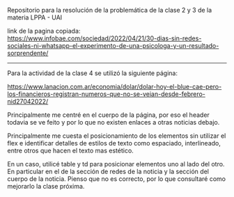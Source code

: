 Repositorio para la resolución de la problemática de la clase 2 y 3 de la materia LPPA - UAI

link de la pagina copiada:
    https://www.infobae.com/sociedad/2022/04/21/30-dias-sin-redes-sociales-ni-whatsapp-el-experimento-de-una-psicologa-y-un-resultado-sorprendente/

-------------------------------------------------------------------------------------

Para la actividad de la clase 4 se utilizó la siguiente página:

https://www.lanacion.com.ar/economia/dolar/dolar-hoy-el-blue-cae-pero-los-financieros-registran-numeros-que-no-se-veian-desde-febrero-nid27042022/


Principalmente me centré en el cuerpo de la página, por eso el header todavia se ve feito y por lo que no existen enlaces a otras noticias debajo.

Principalmente me cuesta el posicionamiento de los elementos sin utilizar el flex e identificar detalles de estilos de texto como espaciado, interlineado, entre otros que hacen el texto mas estético.

En un caso, utilicé table y td para posicionar elementos uno al lado del otro. En particular en el de la sección de redes de la noticia y la sección del cuerpo de la noticia. Pienso que no es correcto, por lo que consultaré como mejorarlo la clase próxima.

